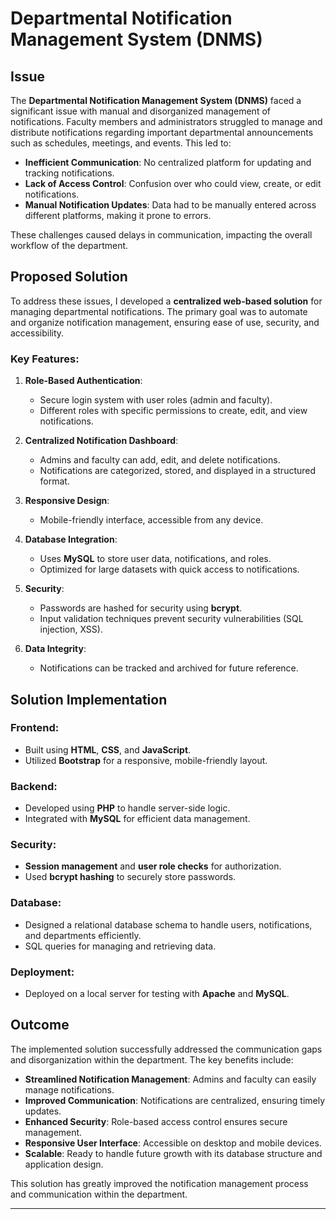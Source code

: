 # Departmental Notification Management System (DNMS)

## Issue

The **Departmental Notification Management System (DNMS)** faced a significant issue with manual and disorganized management of notifications. Faculty members and administrators struggled to manage and distribute notifications regarding important departmental announcements such as schedules, meetings, and events. This led to:

- **Inefficient Communication**: No centralized platform for updating and tracking notifications.
- **Lack of Access Control**: Confusion over who could view, create, or edit notifications.
- **Manual Notification Updates**: Data had to be manually entered across different platforms, making it prone to errors.

These challenges caused delays in communication, impacting the overall workflow of the department.

## Proposed Solution

To address these issues, I developed a **centralized web-based solution** for managing departmental notifications. The primary goal was to automate and organize notification management, ensuring ease of use, security, and accessibility.

### Key Features:
1. **Role-Based Authentication**: 
   - Secure login system with user roles (admin and faculty).
   - Different roles with specific permissions to create, edit, and view notifications.

2. **Centralized Notification Dashboard**:
   - Admins and faculty can add, edit, and delete notifications.
   - Notifications are categorized, stored, and displayed in a structured format.

3. **Responsive Design**:
   - Mobile-friendly interface, accessible from any device.

4. **Database Integration**:
   - Uses **MySQL** to store user data, notifications, and roles.
   - Optimized for large datasets with quick access to notifications.

5. **Security**:
   - Passwords are hashed for security using **bcrypt**.
   - Input validation techniques prevent security vulnerabilities (SQL injection, XSS).

6. **Data Integrity**:
   - Notifications can be tracked and archived for future reference.

## Solution Implementation

### Frontend:
- Built using **HTML**, **CSS**, and **JavaScript**.
- Utilized **Bootstrap** for a responsive, mobile-friendly layout.

### Backend:
- Developed using **PHP** to handle server-side logic.
- Integrated with **MySQL** for efficient data management.

### Security:
- **Session management** and **user role checks** for authorization.
- Used **bcrypt hashing** to securely store passwords.

### Database:
- Designed a relational database schema to handle users, notifications, and departments efficiently.
- SQL queries for managing and retrieving data.

### Deployment:
- Deployed on a local server for testing with **Apache** and **MySQL**.

## Outcome

The implemented solution successfully addressed the communication gaps and disorganization within the department. The key benefits include:

- **Streamlined Notification Management**: Admins and faculty can easily manage notifications.
- **Improved Communication**: Notifications are centralized, ensuring timely updates.
- **Enhanced Security**: Role-based access control ensures secure management.
- **Responsive User Interface**: Accessible on desktop and mobile devices.
- **Scalable**: Ready to handle future growth with its database structure and application design.

This solution has greatly improved the notification management process and communication within the department.

---
